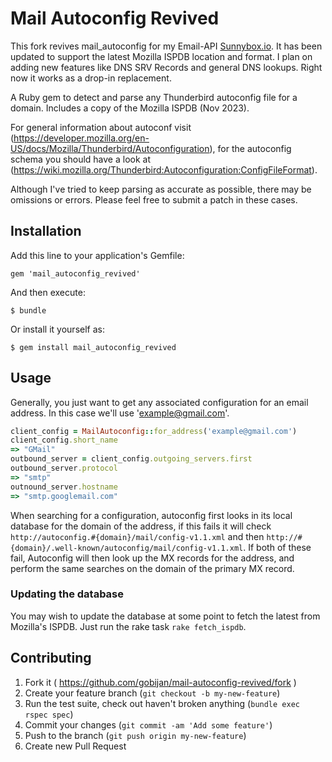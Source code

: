 # Mail Autoconfig Revived

This fork revives mail_autoconfig for my Email-API [Sunnybox.io](https://sunnybox.io).
It has been updated to support the latest Mozilla ISPDB location and format.
I plan on adding new features like DNS SRV Records and general DNS lookups.
Right now it works as a drop-in replacement.

A Ruby gem to detect and parse any Thunderbird autoconfig file for a domain. Includes a copy of the Mozilla ISPDB (Nov 2023).

For general information about autoconf visit (https://developer.mozilla.org/en-US/docs/Mozilla/Thunderbird/Autoconfiguration),
for the autoconfig schema you should have a look at (https://wiki.mozilla.org/Thunderbird:Autoconfiguration:ConfigFileFormat).

Although I've tried to keep parsing as accurate as possible, there may be omissions or errors. Please feel free
to submit a patch in these cases.

## Installation

Add this line to your application's Gemfile:

    gem 'mail_autoconfig_revived'

And then execute:

    $ bundle

Or install it yourself as:

    $ gem install mail_autoconfig_revived

## Usage

Generally, you just want to get any associated configuration for an email address. In this case we'll use
'example@gmail.com'.

```ruby
client_config = MailAutoconfig::for_address('example@gmail.com')
client_config.short_name
=> "GMail"
outbound_server = client_config.outgoing_servers.first
outbound_server.protocol
=> "smtp"
outnound_server.hostname
=> "smtp.googlemail.com"
```

When searching for a configuration, autoconfig first looks in its local database for the domain of the address,
if this fails it will check `http://autoconfig.#{domain}/mail/config-v1.1.xml` and then 
`http://#{domain}/.well-known/autoconfig/mail/config-v1.1.xml`. If both of these fail, Autoconfig will then look up
the MX records for the address, and perform the same searches on the domain of the primary MX record.

### Updating the database
You may wish to update the database at some point to fetch the latest from Mozilla's ISPDB.
Just run the rake task `rake fetch_ispdb`.

## Contributing

1. Fork it ( https://github.com/gobijan/mail-autoconfig-revived/fork )
2. Create your feature branch (`git checkout -b my-new-feature`)
2. Run the test suite, check out haven't broken anything (`bundle exec rspec spec`)
3. Commit your changes (`git commit -am 'Add some feature'`)
4. Push to the branch (`git push origin my-new-feature`)
5. Create new Pull Request
